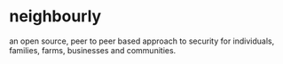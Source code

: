 # neighbourly
an open source, peer to peer based approach to security for individuals, families, farms, businesses and communities.
